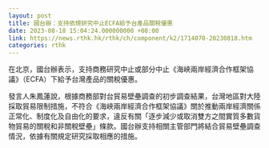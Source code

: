 ```yaml
---
layout: post
title: 國台辦：支持依規研究中止ECFA給予台產品關稅優惠
date: 2023-08-18 15:04:24.000000000 +08:00
link: https://news.rthk.hk/rthk/ch/component/k2/1714070-20230818.htm
categories: rthk
---
```


在北京，國台辦表示，支持商務研究中止或部分中止《海峽兩岸經濟合作框架協議》（ECFA）下給予台灣產品的關稅優惠。

發言人朱鳳蓮說，根據商務部對台貿易壁壘調查的初步調查結果，台灣地區對大陸採取貿易限制措施，不符合《海峽兩岸經濟合作框架協議》關於推動兩岸經濟關係正常化、制度化及自由化的要求，違反有關「逐步減少或取消雙方之間實質多數貨物貿易的關稅和非關稅壁壘」條款。國台辦支持相關主管部門將結合貿易壁壘調查情況，依據有關規定研究採取相應的措施。
